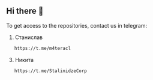 ## Hi there 👋

To get access to the repositories, contact us in telegram:

1. Станислав
```bash
   https://t.me/m4teracl
```
3. Никита
```bash
   https://t.me/StalinidzeCorp
```
